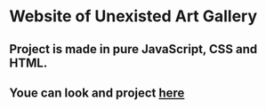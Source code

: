 # Website of Unexisted Art Gallery
## Project is made in pure JavaScript, CSS and HTML.
## Youe can look and project [here](https://onio1100.github.io/Unexisted_art_gallery/)
